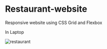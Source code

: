 # Restaurant-website
Responsive website using CSS Grid and Flexbox

In Laptop

![restaurant](https://user-images.githubusercontent.com/46326443/69528442-395a0a00-0f94-11ea-803b-40d7d1266c12.PNG)
